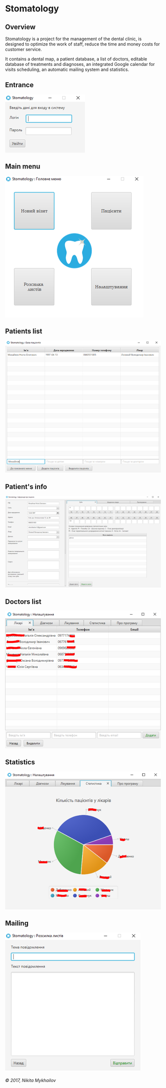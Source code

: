 # Stomatology

## Overview
Stomatology is a project for the management of the dental clinic, is designed to optimize 
the work of staff, reduce the time and money costs for customer service. 

It contains a dental map, a patient database, a list of doctors, editable database of treatments and diagnoses, 
an integrated Google calendar for visits scheduling, an automatic mailing system and statistics.

## Entrance

![Entrance](https://github.com/nikmikhailov13/Stomatology/blob/new_branch/screenshots/1.PNG)

## Main menu

![Main menu](https://github.com/nikmikhailov13/Stomatology/blob/new_branch/screenshots/2.PNG)

## Patients list

![Patients list](https://github.com/nikmikhailov13/Stomatology/blob/new_branch/screenshots/3.PNG)

## Patient's info

![Patient info](https://github.com/nikmikhailov13/Stomatology/blob/new_branch/screenshots/4.PNG)

## Doctors list

![Doctors list](https://github.com/nikmikhailov13/Stomatology/blob/new_branch/screenshots/5.PNG)

## Statistics

![Statistics](https://github.com/nikmikhailov13/Stomatology/blob/new_branch/screenshots/6.PNG)

## Mailing

![Mailing](https://github.com/nikmikhailov13/Stomatology/blob/new_branch/screenshots/7.PNG)


###### © 2017, Nikita Mykhailov
